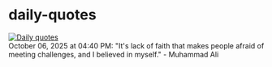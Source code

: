# daily-quotes
[![Daily quotes](https://github.com/ceepu8/daily-quotes/actions/workflows/daily-quote.yml/badge.svg)](https://github.com/ceepu8/daily-quotes/actions/workflows/daily-quote.yml)<br/>
October 06, 2025 at 04:40 PM: "It's lack of faith that makes people afraid of meeting challenges, and I believed in myself." - Muhammad Ali
